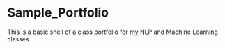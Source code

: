 # Sample_Portfolio
This is a basic shell of a class portfolio for my NLP and Machine Learning classes. 
